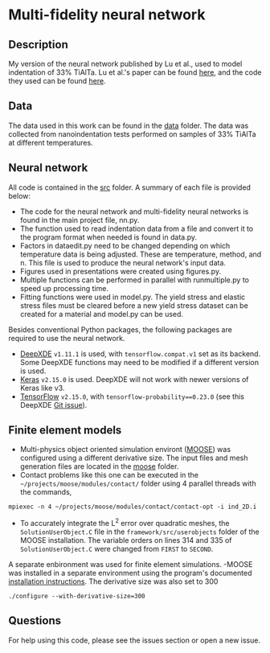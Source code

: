 # Multi-fidelity neural network

## Description
My version of the neural network published by Lu et al., used to model indentation of 33% TiAlTa.
Lu et al.'s paper can be found [here](https://www.pnas.org/content/early/2020/03/13/1922210117), and the code they used can be found [here](https://github.com/lululxvi/deep-learning-for-indentation).

## Data
The data used in this work can be found in the [data](data) folder. The data was collected from nanoindentation tests performed on samples of 33% TiAlTa at different temperatures.

## Neural network
All code is contained in the [src](src) folder. A summary of each file is provided below:
- The code for the neural network and multi-fidelity neural networks is found in 
the main project file, nn.py.
- The function used to read indentation data from a file and convert it to the program format when needed is found in data.py.
- Factors in dataedit.py need to be changed depending on which temperature data is being adjusted. These are temperature, method, and n. This file is used to produce the neural network's input data.
- Figures used in presentations were created using figures.py.
- Multiple functions can be performed in parallel with runmultiple.py to speed up processing time.
- Fitting functions were used in model.py. The yield stress and elastic stress files must be cleared before a new yield stress dataset can be created for a material and model.py can be used.

Besides conventional Python packages, the following packages are required to use the neural network.
- [DeepXDE](https://github.com/lululxvi/deepxde) `v1.11.1` is used, with `tensorflow.compat.v1` set as its backend. Some DeepXDE functions may need to be modified if a different version is used.
- [Keras](https://keras.io/) `v2.15.0` is used. DeepXDE will not work with newer versions of Keras like v3.
- [TensorFlow](https://www.tensorflow.org/) `v2.15.0`, with `tensorflow-probability==0.23.0` (see this DeepXDE [Git issue](https://github.com/lululxvi/deepxde/issues/1682)).

## Finite element models
- Multi-physics object oriented simulation environt ([MOOSE](https://mooseframework.inl.gov/)) was configured using a different derivative size. The input files and mesh generation files are located in the [moose](moose) folder.
- Contact problems like this one can be executed in the `~/projects/moose/modules/contact/` folder using 4 parallel threads with the commands,
```
mpiexec -n 4 ~/projects/moose/modules/contact/contact-opt -i ind_2D.i
```
- To accurately integrate the L$^2$ error over quadratic meshes, the `SolutionUserObject.C` file in the `framework/src/userobjects` folder of the MOOSE installation. The variable orders on lines 314 and 335 of `SolutionUserObject.C` were changed from `FIRST` to `SECOND`.

A separate enbironment was used for finite element simulations.
-MOOSE was installed in a separate environment using the program's documented [installation instructions](https://mooseframework.inl.gov/releases/moose/2021-09-15/getting_started/installation/). The derivative size was also set to 300
```
./configure --with-derivative-size=300
```

## Questions
For help using this code, please see the issues section or open a new issue.
